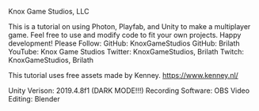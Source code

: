 Knox Game Studios, LLC

This is a tutorial on using Photon, Playfab, and Unity to make a multiplayer game. Feel free to use and modify code to fit your own projects. Happy development!
Please Follow:
	GitHub:  KnoxGameStudios
	GitHub:  Brilath
	YouTube: Knox Game Studios
	Twitter: KnoxGameStudios, Brilath
	Twitch:  KnoxGameStudios, Brilath
	
This tutorial uses free assets made by Kenney. https://www.kenney.nl/

Unity Verison: 2019.4.8f1 (DARK MODE!!!)
Recording Software: OBS
Video Editing: Blender